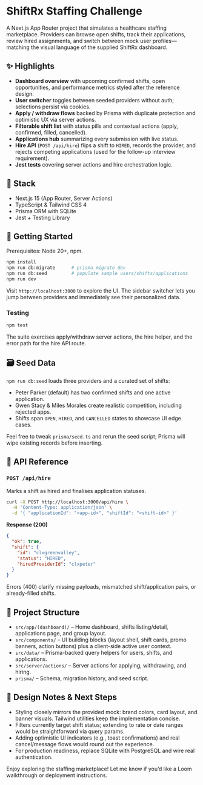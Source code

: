 # ShiftRx Staffing Challenge

A Next.js App Router project that simulates a healthcare staffing marketplace. Providers can browse open shifts, track their applications, review hired assignments, and switch between mock user profiles—matching the visual language of the supplied ShiftRx dashboard.

## ✨ Highlights
- **Dashboard overview** with upcoming confirmed shifts, open opportunities, and performance metrics styled after the reference design.
- **User switcher** toggles between seeded providers without auth; selections persist via cookies.
- **Apply / withdraw flows** backed by Prisma with duplicate protection and optimistic UX via server actions.
- **Filterable shift list** with status pills and contextual actions (apply, confirmed, filled, cancelled).
- **Applications hub** summarizing every submission with live status.
- **Hire API** (`POST /api/hire`) flips a shift to `HIRED`, records the provider, and rejects competing applications (used for the follow-up interview requirement).
- **Jest tests** covering server actions and hire orchestration logic.

## 🧰 Stack
- Next.js 15 (App Router, Server Actions)
- TypeScript & Tailwind CSS 4
- Prisma ORM with SQLite
- Jest + Testing Library

## 🚀 Getting Started
Prerequisites: Node 20+, npm.

```bash
npm install
npm run db:migrate      # prisma migrate dev
npm run db:seed         # populate sample users/shifts/applications
npm run dev
```

Visit `http://localhost:3000` to explore the UI. The sidebar switcher lets you jump between providers and immediately see their personalized data.

### Testing

```bash
npm test
```

The suite exercises apply/withdraw server actions, the hire helper, and the error path for the hire API route.

## 🗃️ Seed Data
`npm run db:seed` loads three providers and a curated set of shifts:
- Peter Parker (default) has two confirmed shifts and one active application.
- Gwen Stacy & Miles Morales create realistic competition, including rejected apps.
- Shifts span `OPEN`, `HIRED`, and `CANCELLED` states to showcase UI edge cases.

Feel free to tweak `prisma/seed.ts` and rerun the seed script; Prisma will wipe existing records before inserting.

## 🔗 API Reference
### `POST /api/hire`
Marks a shift as hired and finalises application statuses.

```bash
curl -X POST http://localhost:3000/api/hire \
  -H 'Content-Type: application/json' \
  -d '{ "applicationId": "<app-id>", "shiftId": "<shift-id>" }'
```

**Response (200)**
```json
{
  "ok": true,
  "shift": {
    "id": "clxgreenvalley",
    "status": "HIRED",
    "hiredProviderId": "clxpeter"
  }
}
```

Errors (400) clarify missing payloads, mismatched shift/application pairs, or already-filled shifts.

## 🧭 Project Structure
- `src/app/(dashboard)/` – Home dashboard, shifts listing/detail, applications page, and group layout.
- `src/components/` – UI building blocks (layout shell, shift cards, promo banners, action buttons) plus a client-side active user context.
- `src/data/` – Prisma-backed query helpers for users, shifts, and applications.
- `src/server/actions/` – Server actions for applying, withdrawing, and hiring.
- `prisma/` – Schema, migration history, and seed script.

## 📝 Design Notes & Next Steps
- Styling closely mirrors the provided mock: brand colors, card layout, and banner visuals. Tailwind utilities keep the implementation concise.
- Filters currently target shift status; extending to rate or date ranges would be straightforward via query params.
- Adding optimistic UI indicators (e.g., toast confirmations) and real cancel/message flows would round out the experience.
- For production readiness, replace SQLite with PostgreSQL and wire real authentication.

Enjoy exploring the staffing marketplace! Let me know if you’d like a Loom walkthrough or deployment instructions.
